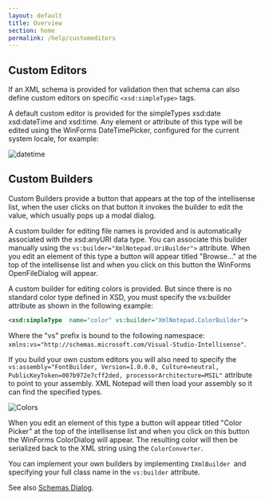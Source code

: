 ```yaml
---
layout: default
title: Overview
section: home
permalink: /help/customeditors
---
```


## Custom Editors

If an XML schema is provided for validation then that schema can also define custom editors on specific `<xsd:simpleType>` tags.

A default custom editor is provided for the simpleTypes xsd:date xsd:dateTime and xsd:time. Any element or attribute of this type will be edited using the WinForms DateTimePicker, configured for the current system locale, for example:


![datetime](/XmlNotepad/assets/images/datetime.jpg)

## Custom Builders

Custom Builders provide a button that appears at the top of the intellisense list, when the user clicks on that button it invokes the builder to edit the value, which usually pops up a modal dialog.

A custom builder for editing file names is provided and is automatically associated with the xsd:anyURI data type. You can associate this builder manually using the `vs:builder="XmlNotepad.UriBuilder">` attribute. When you edit an element of this type a button will appear titled "Browse..." at the top of the intellisense list and when you click on this button the WinForms OpenFileDialog will appear.

A custom builder for editing colors is provided. But since there is no standard color type defined in XSD, you must specify the vs:builder attribute as shown in the following example:
```xml
<xsd:simpleType  name="color" vs:builder="XmlNotepad.ColorBuilder">
```
Where the "vs" prefix is bound to the following namespace: `xmlns:vs="http://schemas.microsoft.com/Visual-Studio-Intellisense"`.

If you build your own custom editors you will also need to specify the `vs:assembly="FontBuilder, Version=1.0.0.0, Culture=neutral, PublicKeyToken=007b972e7cff2ded, processorArchitecture=MSIL"` attribute to point to your assembly. XML Notepad will then load your assembly so it can find the specified types.

![Colors](/XmlNotepad/assets/images/colors.jpg)

When you edit an element of this type a button will appear titled "Color Picker" at the top of the intellisense list and when you click on this button the WinForms ColorDialog will appear. The resulting color will then be serialized back to the XML string using the `ColorConverter`.

You can implement your own builders by implementing `IXmlBuilder `and specifying your full class name in the `vs:builder` attribute.

See also [Schemas Dialog](/XmlNotepad/help/schemas).